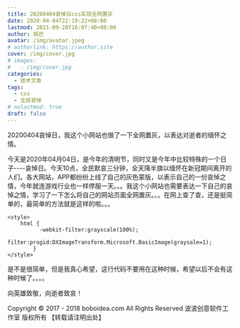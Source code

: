 ```yaml
---
title: 20200404哀悼日css实现全网置灰
date: 2020-04-04T22:19:22+08:00
lastmod: 2021-09-28T16:07:40+08:00
author: 胡巴
avatar: /img/avatar.jpeg
# authorlink: https://author.site
cover: /img/cover.jpg
# images:
#   - /img/cover.jpg
categories:
  - 技术文章
tags:
  - css
  - 全民哀悼
# nolastmod: true
draft: false
---
```


20200404哀悼日，我这个小网站也做了一下全网置灰，以表达对逝者的缅怀之情。

<!--more-->

今天是2020年04月04日，是今年的清明节，同时又是今年中比较特殊的一个日子----哀悼日。今天10点，全民默哀三分钟，全天降半旗以缅怀在新冠期间离开的人们。各大网站，APP都纷纷上线了自己的灰色蒙版，以表示自己的一份哀悼之情，今年就连游戏行业也一样停服一天。。。我这个小网站也需要表达一下自己的哀悼之情，学习了一下怎么将自己的网站页面全网置灰。。。在网上查了查，还是挺简单的，最简单的方法就是这样的啦。。。

```
<style>
    html {
		  -webkit-filter:grayscale(100%);
			filter:progid:DXImageTransform.Microsoft.BasicImage(graysale=1);
		}
</style>
```

是不是很简单，但是我真心希望，这行代码不要用在这种时候，希望以后不会有这种时候了。。。。

向英雄致敬，向逝者致哀！

<!--declare-declare-->

Copyright &copy; 2017 - 2018 boboidea.com All Rights Reserved 波波创意软件工作室 版权所有 【转载请注明出处】
